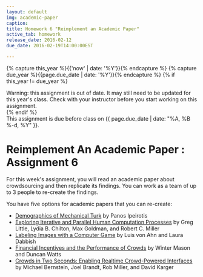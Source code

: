 ```yaml
---
layout: default
img: academic-paper
caption:
title: Homework 6 "Reimplement an Academic Paper"
active_tab: homework
release_date: 2016-02-12
due_date: 2016-02-19T14:00:00EST

---
```


<!-- Check whether the assignment is up to date -->
{% capture this_year %}{{'now' | date: '%Y'}}{% endcapture %}
{% capture due_year %}{{page.due_date | date: '%Y'}}{% endcapture %}
{% if this_year != due_year %} 
<div class="alert alert-danger">
Warning: this assignment is out of date.  It may still need to be updated for this year's class.  Check with your instructor before you start working on this assignment.
</div>
{% endif %}
<!-- End of check whether the assignment is up to date -->


<div class="alert alert-info">
This assignment is due before class on {{ page.due_date | date: "%A, %B %-d, %Y" }}. 
</div>

Reimplement An Academic Paper<span class="text-muted"> : Assignment 6</span> 
=============================================================
For this week's assignment, you will read an academic paper about crowdsourcing and then replicate its findings. You can work as a team of up to 3 people to re-create the findings.

You have five options for academic papers that you can re-create:

* [Demographics of Mechanical Turk](readings/downloads/platform/demographics-of-mturk.pdf) by Panos Ipeirotis
* [Exploring Iterative and Parallel Human Computation Processes](readings/downloads/programming/iterative-and-parallel-processing-in-hcomp.pdf) by Greg Little, Lydia B. Chilton, Max Goldman, and Robert C. Miller
* [Labeling Images with a Computer Game](readings/downloads/gwap/ESP.pdf) by Luis von Ahn and Laura Dabbish 
* [Financial Incentives and the Performance of Crowds](readings/downloads/econ/financial-incentives-and-the-performance-of-crowds.pdf) by Winter Mason and Duncan Watts
* [Crowds in Two Seconds: Enabling Realtime Crowd-Powered Interfaces](readings/downloads/hci/adrenaline.pdf) by Michael Bernstein, Joel Brandt, Rob Miller, and David Karger

